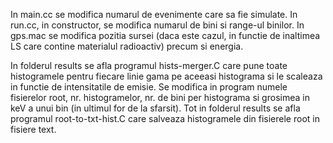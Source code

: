 In main.cc se modifica numarul de evenimente care sa fie simulate.
In run.cc, in constructor, se modifica numarul de bini si range-ul binilor.
In gps.mac se modifica pozitia sursei (daca este cazul, in functie de inaltimea LS care contine materialul radioactiv) precum si energia.

In folderul results se afla programul hists-merger.C care pune toate histogramele pentru fiecare linie gama pe aceeasi histograma si le scaleaza in functie de intensitatile de emisie. Se modifica in program numele fisierelor root, nr. histogramelor, nr. de bini per histograma si grosimea in keV a unui bin (in ultimul for de la sfarsit).
Tot in folderul results se afla programul root-to-txt-hist.C care salveaza histogramele din fisierele root in fisiere text.
